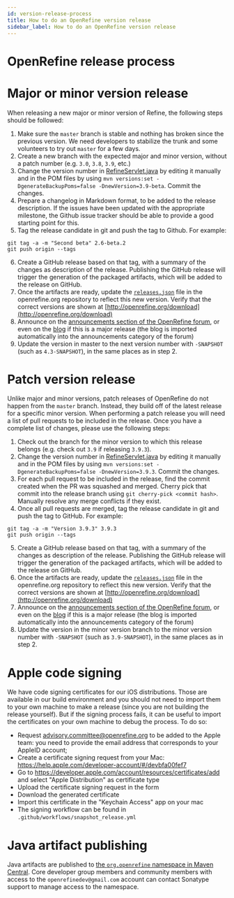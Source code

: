 ```yaml
---
id: version-release-process
title: How to do an OpenRefine version release
sidebar_label: How to do an OpenRefine version release
---
```


OpenRefine release process
==================

Major or minor version release
==================

When releasing a new major or minor version of Refine, the following steps should be followed:

1. Make sure the `master` branch is stable and nothing has broken since the previous version. We need developers to stabilize the trunk and some volunteers to try out `master` for a few days.
2. Create a new branch with the expected major and minor version, without a patch number (e.g. `3.0`, `3.8`, `3.9`, etc.)
3. Change the version number in [RefineServlet.java](http://github.com/OpenRefine/OpenRefine/blob/master/main/src/com/google/refine/RefineServlet.java#L62) by editing it manually and in the POM files by using `mvn versions:set -DgenerateBackupPoms=false -DnewVersion=3.9-beta`. Commit the changes.
4. Prepare a changelog in Markdown format, to be added to the release description. If the issues have been updated with the appropriate milestone, the Github issue tracker should be able to provide a good starting point for this.
5. Tag the release candidate in git and push the tag to Github. For example:
```shell
git tag -a -m "Second beta" 2.6-beta.2
git push origin --tags
```
6. Create a GitHub release based on that tag, with a summary of the changes as description of the release. Publishing the GitHub release will trigger the generation of the packaged artifacts, which will be added to the release on GitHub.
7. Once the artifacts are ready, update the [`releases.json`](https://github.com/OpenRefine/openrefine.org/blob/master/releases.json) file in the openrefine.org repository to reflect this new version. Verify that the correct versions are shown at [http://openrefine.org/download](http://openrefine.org/download)
8. Announce on the [announcements section of the OpenRefine forum](https://forum.openrefine.org/c/news/13), or even on the [blog](https://openrefine.org/blog) if this is a major release (the blog is imported automatically into the announcements category
    of the forum)
9. Update the version in master to the next version number with `-SNAPSHOT` (such as `4.3-SNAPSHOT`), in the same places as in step 2.

Patch version release
==================

Unlike major and minor versions, patch releases of OpenRefine do not happen from the `master` branch. Instead, they build off of the latest release for a specific minor version. When performing a patch release you will need a list of pull requests to be included in the release. Once you have a complete list of changes, please use the following steps:

1. Check out the branch for the minor version to which this release belongs (e.g. check out `3.9` if releasing `3.9.3`).
2. Change the version number in [RefineServlet.java](http://github.com/OpenRefine/OpenRefine/blob/master/main/src/com/google/refine/RefineServlet.java#L62) by editing it manually and in the POM files by using `mvn versions:set -DgenerateBackupPoms=false -DnewVersion=3.9.3`. Commit the changes.
3. For each pull request to be included in the release, find the commit created when the PR was squashed and merged. Cherry pick that commit into the release branch using `git cherry-pick <commit hash>`. Manually resolve any merge conflicts if they exist.
4. Once all pull requests are merged, tag the release candidate in git and push the tag to GitHub. For example:
```shell
git tag -a -m "Version 3.9.3" 3.9.3
git push origin --tags
```
5. Create a GitHub release based on that tag, with a summary of the changes as description of the release. Publishing the GitHub release will trigger the generation of the packaged artifacts, which will be added to the release on GitHub. 
6. Once the artifacts are ready, update the [`releases.json`](https://github.com/OpenRefine/openrefine.org/blob/master/releases.json) file in the openrefine.org repository to reflect this new version. Verify that the correct versions are shown at [http://openrefine.org/download](http://openrefine.org/download)
7. Announce on the [announcements section of the OpenRefine forum](https://forum.openrefine.org/c/news/13), or even on the [blog](https://openrefine.org/blog) if this is a major release (the blog is imported automatically into the announcements category
    of the forum)
8. Update the version in the minor version branch to the minor version number with `-SNAPSHOT` (such as `3.9-SNAPSHOT`), in the same places as in step 2.

Apple code signing
==================

We have code signing certificates for our iOS distributions. Those are available in our build environment and you should not need to import them to your own machine to make a release (since you are not building the release yourself). But if the signing process fails, it can be useful to import the certificates on your own machine to debug the process. To do so:
* Request advisory.committee@openrefine.org to be added to the Apple team: you need to provide the email address that corresponds to your AppleID account;
* Create a certificate signing request from your Mac: https://help.apple.com/developer-account/#/devbfa00fef7
* Go to https://developer.apple.com/account/resources/certificates/add and select "Apple Distribution" as certificate type
* Upload the certificate signing request in the form
* Download the generated certificate
* Import this certificate in the "Keychain Access" app on your mac
* The signing workflow can be found in `.github/workflows/snapshot_release.yml`

Java artifact publishing
========================

Java artifacts are published to [the `org.openrefine` namespace in Maven Central](https://central.sonatype.com/artifact/org.openrefine/openrefine/overview). Core developer group members and community members with access to the `openrefinedev@gmail.com` account can contact Sonatype support to manage access to the namespace.
